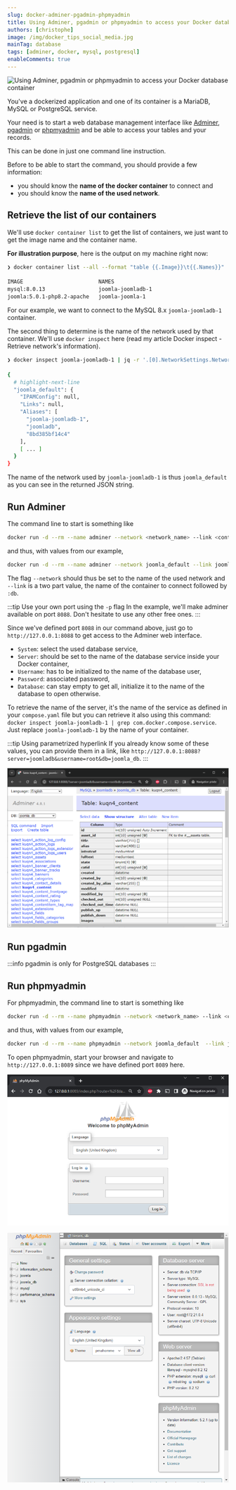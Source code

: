 ```yaml
---
slug: docker-adminer-pgadmin-phpmyadmin
title: Using Adminer, pgadmin or phpmyadmin to access your Docker database container
authors: [christophe]
image: /img/docker_tips_social_media.jpg
mainTag: database
tags: [adminer, docker, mysql, postgresql]
enableComments: true
---
```

![Using Adminer, pgadmin or phpmyadmin to access your Docker database container](/img/docker_tips_banner.jpg)

You've a dockerized application and one of its container is a MariaDB, MySQL or PostgreSQL service.

Your need is to start a web database management interface like [Adminer](https://hub.docker.com/_/adminer/), [pgadmin](https://hub.docker.com/r/dpage/pgadmin4/) or [phpmyadmin](https://hub.docker.com/_/phpmyadmin) and be able to access your tables and your records.

This can be done in just one command line instruction.

<!-- truncate -->

Before to be able to start the command, you should provide a few information:

* you should know the **name of the docker container** to connect and
* you should know the **name of the used network**.

## Retrieve the list of our containers

We'll use `docker container list` to get the list of containers, we just want to get the image name and the container name.

**For illustration purpose**, here is the output on my machine right now:

```bash
❯ docker container list --all --format "table {{.Image}}\t{{.Names}}"

IMAGE                        NAMES
mysql:8.0.13                 joomla-joomladb-1
joomla:5.0.1-php8.2-apache   joomla-joomla-1
```

For our example, we want to connect to the MySQL 8.x `joomla-joomladb-1` container.

The second thing to determine is the name of the network used by that container. We'll use `docker inspect` here (read my article <Link to="/blog/docker-inspect">Docker inspect - Retrieve network's information</Link>).

```bash
❯ docker inspect joomla-joomladb-1 | jq -r '.[0].NetworkSettings.Networks'

{
  # highlight-next-line
  "joomla_default": {
    "IPAMConfig": null,
    "Links": null,
    "Aliases": [
      "joomla-joomladb-1",
      "joomladb",
      "8bd385bf14c4"
    ],
    [ ... ]
  }
}
```

The name of the network used by `joomla-joomladb-1` is thus `joomla_default` as you can see in the returned JSON string.

## Run Adminer

The command line to start is something like

```bash
docker run -d --rm --name adminer --network <network_name> --link <container-name>:db -p 8088:8080 adminer
```

and thus, with values from our example,

```bash
docker run -d --rm --name adminer --network joomla_default --link joomla-joomladb-1:db -p 8088:8080 adminer
```

The flag `--network` should thus be set to the name of the used network and `--link` is a two part value, the name of the container to connect followed by `:db`.

:::tip Use your own port using the `-p` flag
In the example, we'll make adminer available on port `8088`. Don't hesitate to use any other free ones.
:::

Since we've defined port `8088` in our command above, just go to `http://127.0.0.1:8088` to get access to the Adminer web interface.

* `System`: select the used database service,
* `Server`: should be set to the name of the database service inside your Docker container,
* `Username`: has to be initialized to the name of the database user,
* `Password`: associated password,
* `Database`: can stay empty to get all, initialize it to the name of the database to open otherwise.

To retrieve the name of the server, it's the name of the service as defined in your `compose.yaml` file but you can retrieve it also using this command: `docker inspect joomla-joomladb-1 | grep com.docker.compose.service`. Just replace `joomla-joomladb-1` by the name of your container.

:::tip Using parametrized hyperlink
If you already know some of these values, you can provide them in a link, like `http://127.0.0.1:8088?server=joomladb&username=root&db=joomla_db`.
:::

![adminer](./images/adminer.png)

## Run pgadmin

:::info pgadmin is only for PostgreSQL databases
:::

## Run phpmyadmin

For phpmyadmin, the command line to start is something like

```bash
docker run -d --rm --name phpmyadmin --network <network_name> --link <container-name>:db -p 8089:80 phpmyadmin
```

and thus, with values from our example,

```bash
docker run -d --rm --name phpmyadmin --network joomla_default  --link joomla-joomladb-1:db -p 8089:80 phpmyadmin
```

To open phpmyadmin, start your browser and navigate to `http://127.0.0.1:8089` since we have defined port `8089` here.

![phpmyadmin](./images/phpmyadmin.png)

![List of databases](./images/phpmyadmin_databases.png)
